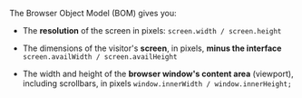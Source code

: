 The Browser Object Model (BOM) gives you:

* The **resolution** of the screen in pixels:
	`screen.width / screen.height`

* The dimensions of the visitor's **screen**, in pixels, **minus the interface**
	 `screen.availWidth / screen.availHeight`

* The width and height of the **browser window's content area** (viewport), including scrollbars, in pixels
	 `window.innerWidth / window.innerHeight;`